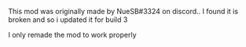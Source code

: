 This mod was originally made by NueSB#3324 on discord.. I found it is broken and so i updated it for build 3

I only remade the mod to work properly
